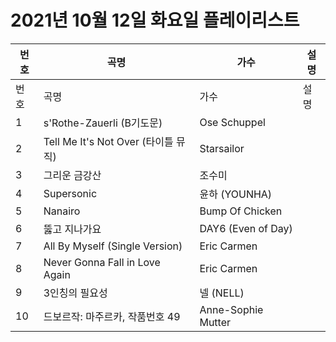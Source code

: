 # 2021년 10월 12일 화요일 플레이리스트

| 번호 | 곡명 | 가수 | 설명 |
|------|------|------|------|
| 번호 | 곡명 | 가수 | 설명 |
| 1 | s'Rothe-Zauerli (B기도문) | Ose Schuppel |  |
| 2 | Tell Me It's Not Over (타이틀 뮤직) | Starsailor |  |
| 3 | 그리운 금강산 | 조수미 |  |
| 4 | Supersonic | 윤하 (YOUNHA) |  |
| 5 | Nanairo | Bump Of Chicken |  |
| 6 | 뚫고 지나가요 | DAY6 (Even of Day) |  |
| 7 | All By Myself (Single Version) | Eric Carmen |  |
| 8 | Never Gonna Fall in Love Again | Eric Carmen |  |
| 9 | 3인칭의 필요성 | 넬 (NELL) |  |
| 10 | 드보르작: 마주르카, 작품번호 49 | Anne-Sophie Mutter |  |
